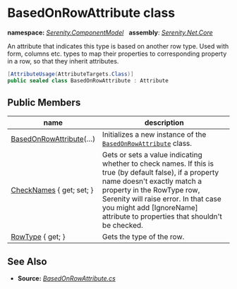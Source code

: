 # BasedOnRowAttribute class
**namespace:** *[Serenity.ComponentModel](../README.md#serenity.componentmodel-namespace)*   **assembly**: *[Serenity.Net.Core](../README.md)*

An attribute that indicates this type is based on another row type. Used with form, columns etc. types to map their properties to corresponding property in a row, so that they inherit attributes.

```csharp
[AttributeUsage(AttributeTargets.Class)]
public sealed class BasedOnRowAttribute : Attribute
```

## Public Members

| name | description |
| --- | --- |
| [BasedOnRowAttribute](BasedOnRowAttribute/BasedOnRowAttribute.md)(…) | Initializes a new instance of the [`BasedOnRowAttribute`](BasedOnRowAttribute.md) class. |
| [CheckNames](BasedOnRowAttribute/CheckNames.md) { get; set; } | Gets or sets a value indicating whether to check names. If this is true (by default false), if a property name doesn't exactly match a property in the RowType row, Serenity will raise error. In that case you might add [IgnoreName] attribute to properties that shouldn't be checked. |
| [RowType](BasedOnRowAttribute/RowType.md) { get; } | Gets the type of the row. |

## See Also

* **Source:** *[BasedOnRowAttribute.cs](https://github.com/serenity-is/Serenity/blob/master/src/Serenity.Net.Core/ComponentModel/PropertyGrid/BasedOnRowAttribute.cs)*